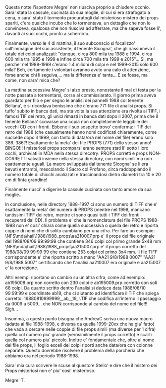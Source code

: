 
Questa notte l'ispettore Megre' non riusciva proprio a chiudere occhio.
Sara' stata la cassule, cucinata da sua moglie, di cui si era strafogato a cena,
o sara' stato il tormento procuratogli dal misterioso mistero dei props spariti,
c'era qualche incubo che lo tormentava, un dettaglio che non lo convinceva,
qualcosa che non riusciva ad afferrare, ma che sapeva fosse li', davanti ai
suoi occhi, pronto a schernirlo.

Finalmente, verso le 4 di mattina, il suo subconscio si focalizzo' sull'immagine
del suo assistente, il tenente Sicogna', che gli riassumeva il totale dei colpi
analizzati: "dunque, circa 800 mila tra 1988 e 1994, circa 600 mila tra 1995
e 1999 e infine circa 700 mila tra 1999 e 2015"...
Si, ma perche' nel 1988-1999 c'erano 1.4 milioni di colpi e nel 1999-2015
solo 600 mila? Beh, certamente i volontari avranno avuto una calo di attenzione,
forse anche chi li seguiva,... ma la differenza e' tanta... E se fosse, ma come,
non sara' mica che?

La mattina successiva Megre' si alzo presto, nonostante il mal di testa per la
notte passata a tormentarsi, corse al commissiarato. Il giorno prima aveva
guardato per filo e per segno le analisi dei pannelli 1988 col tenente Bellana',
e si ricordava benissimo che c'erano 771 file di analisi props. Si tuffo' subito
in banca dati, ma sta volta la sua attenzione era rivolta ai TIFF, i famosi TIF
dei retro, gli unici rimasti in banca dati dopo il 2007, prima che il tenente Bellana'
scovasse una copia non completamente leggibile dei vecchi CD con i fronti.
Ebbene il suo sospetto trovo' conferma: i TIF dei retro del 1988 (che casualmente
hanno nomi codificati chiaramente, come succede dopo il 1999, con tanto di
data/ora nel nome del file) erano solo 386. 386?! Esattamente la meta' dei file
PROPS (771) dello stesso anno!
BINGO!!!
I misteriosi props scomparsi erano sempre stati li' sotto i loro occhi, archiviati
in MDA nella stessa direcotry: PROPS corretti e props NON-CORRETTI salvati
insieme nella stessa directory, con nomi simili ma non esattamente uguali.
La macro sviluppata dal tenente Sicogna' se li era bevuti entrambi, mescolando
il Sacro col Profano, circa raddoppiando il numero totale di chicchi analizzati e
trascinandosi dietro diametri tra 10 e 20 cm di finta grandine!

Finalmente riusci' a digerire la cassule cucinata con tanto amore da sua moglie...

In conclusione, nelle directory 1988-1997 ci sono un numero di TIFF che e'
esattamente la meta' del numero di PROPS (mentre nel 1998, mancano
tantissimi TIFF dei retro, mentre ci sono quasi tutti i TIFF dei fronti recuperati
dai CD). Il problema e' che la nomenclatura dei file PROPS 1988-1998 non
e' cosi' chiara come quella successiva o quella dei retro e riporta coppie di
nomi che di solito cambiano per una cifra.
Per fare un esempio:
\\NFS\mda\hail\1988\1988_props\aa210007.prp e' il props del file originale
del 1988/08/09 99:99:99 che contiene 346 colpi col primo grande 5x48 mm
\\NFS\mda\hail\1988\1988_props\aa215007.prp e' il props corretto del
1988/08/09 99:99:99 che contiene 253 colpi col primo 3x4 mm.
Il file TIFF corrispondente e'
che riporta scritto a mano
"AA21 9/8/1988 0007" 
"AA21 9/8/1988 5007"
certificando che l'analisi aa210007 era originale e aa215007 e' la correzione.

Altri esempi riportano un cambio su un altra cifra, come ad esempio:
ab195008.prp non corretto con 230 colpi e ab195009.prp corretto con
soli 68 colpi. Da quanto scritto dentro l'analisi si deduce data 1988/08/10
99:99:99 e coordinate ab19, che ci aiutanto ad identificare il TIF che spiega
corretto: 19880810999999__ab__19_r.TIF che codifica all'interno il passaggio
da 0009 a 5009... che NON corrisponde al cambio del nome del file!!! Sigh...

Insomma, a questo punto bisogna che AndreaC scriva una nuova macro
(adatta ai file 1988-1998, e diversa da quella 1999-20xx che ha gia' fatto)
che vada a cercare nelle coppie di file props simili (ma diverse per 1 cifra)
quella col numero piu' grande (verosimilmente il props corretto) e scarti quella
col numero piu' piccolo. Inoltre e' fondamentale che, oltre al nome del file
props, il foglio excell dei colpi riporti anche data/ora con colonne separate.
Questo dovrebbe risolvere il problema della porcheria che abbiamo ora nel
periodo 1988-1998.

Sara' mia cura scrivere le scuse al questore Stello' e dire che il mistero dei
Props misteriosi non e' piu' cosi' misterioso.

Megre' T.